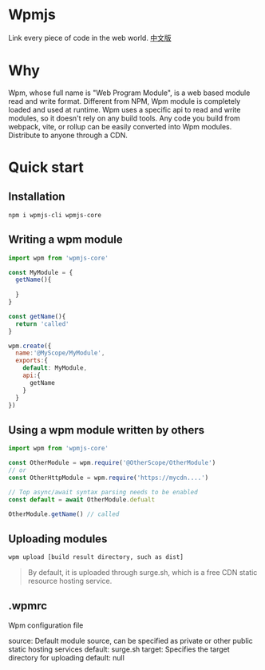 
# Wpmjs 

Link every piece of code in the web world. [中文版](./README.md)

# Why

Wpm, whose full name is "Web Program Module", is a web based module read and write format. Different from NPM, Wpm module is completely loaded and used at runtime. Wpm uses a specific api to read and write modules, so it doesn't rely on any build tools. Any code you build from webpack, vite, or rollup can be easily converted into Wpm modules. Distribute to anyone through a CDN.

# Quick start

## Installation
```
npm i wpmjs-cli wpmjs-core
```

## Writing a wpm module

```js
import wpm from 'wpmjs-core'

const MyModule = {
  getName(){
    
  }
}

const getName(){
  return 'called'
}

wpm.create({
  name:'@MyScope/MyModule',
  exports:{
    default: MyModule,
    api:{
      getName
    }
  }
})

```


## Using a wpm module written by others
```js
import wpm from 'wpmjs-core'

const OtherModule = wpm.require('@OtherScope/OtherModule')
// or
const OtherHttpModule = wpm.require('https://mycdn....')

// Top async/await syntax parsing needs to be enabled
const default = await OtherModule.defualt

OtherModule.getName() // called
```
## Uploading modules


```bash
wpm upload [build result directory, such as dist]
```

> By default, it is uploaded through surge.sh, which is a free CDN static resource hosting service.



## .wpmrc

Wpm configuration file

source: Default module source, can be specified as private or other public static hosting services default: surge.sh
target: Specifies the target directory for uploading default: null

